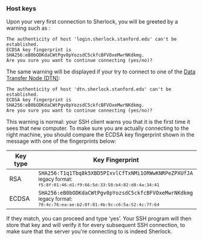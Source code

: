 ### Host keys

Upon your very first connection to Sherlock, you will be greeted by a warning
such as :

    The authenticity of host 'login.sherlock.stanford.edu' can't be established.
    ECDSA key fingerprint is SHA256:eB0bODKdaCWtPgv0pYozsdC5ckfcBFVOxeMwrNKdkmg.
    Are you sure you want to continue connecting (yes/no)?

The same warning will be displayed if your try to connect to one of the [Data
Transfer Node (DTN)][url_dtn]:

    The authenticity of host 'dtn.sherlock.stanford.edu' can't be established.
    ECDSA key fingerprint is SHA256:eB0bODKdaCWtPgv0pYozsdC5ckfcBFVOxeMwrNKdkmg.
    Are you sure you want to continue connecting (yes/no)?


This warning is normal: your SSH client warns you that it is the first time it
sees that new computer. To make sure you are actually connecting to the right
machine, you should compare the ECDSA key fingerprint shown in the message with
one of the fingerprints below:

Key type | Key Fingerprint
---------|----------------
RSA      | `SHA256:T1q1Tbq8k5XBD5PIxvlCfTxNMi1ORWwKNRPeZPXUfJA`<br/><small>legacy format: `f5:8f:01:46:d1:f9:66:5d:33:58:b4:82:d8:4a:34:41`</small>
ECDSA    | `SHA256:eB0bODKdaCWtPgv0pYozsdC5ckfcBFVOxeMwrNKdkmg`<br/><small>legacy format: `70:4c:76:ea:ae:b2:0f:81:4b:9c:c6:5a:52:4c:7f:64`</small>


If they match, you can proceed and type ‘yes’. Your SSH program will then store
that key and will verify it for every subsequent SSH connection, to make sure
that the server you're connecting to is indeed Sherlock.


[comment]: #  (link URLs -----------------------------------------------------)

[url_dtn]:	/docs/user-guide/storage/data-transfer/#data-transfer-node-dtn
